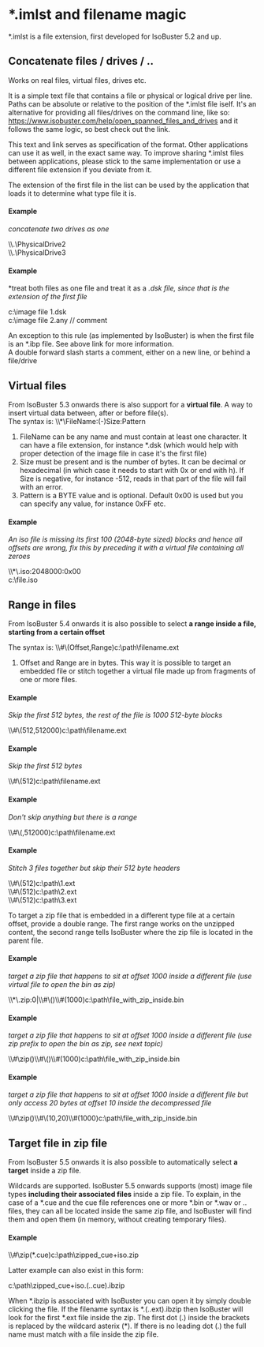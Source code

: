 # *.imlst and filename magic

*.imlst is a file extension, first developed for IsoBuster 5.2 and up.

<h2>Concatenate files / drives / ..</h2>

Works on real files, virtual files, drives etc.

It is a simple text file that contains a file or physical or logical drive per line.  Paths can be absolute or relative to the position of the *.imlst file iself.
It's an alternative for providing all files/drives on the command line, like so: https://www.isobuster.com/help/open_spanned_files_and_drives and it follows the same logic, so best check out the link.

This text and link serves as specification of the format. Other applications can use it as well, in the exact same way.  To improve sharing *.imlst files between applications, please stick to the same implementation or use a different file extension if you deviate from it.

The extension of the first file in the list can be used by the application that loads it to determine what type file it is.

<h4>Example</h4> 

*concatenate two drives as one*

\\\\.\\PhysicalDrive2<br>
\\\\.\\PhysicalDrive3

<h4>Example</h4> 

*treat both files as one file and treat it as a *.dsk file, since that is the extension of the first file*

c:\image file 1.dsk<br>
c:\image file 2.any // comment

An exception to this rule (as implemented by IsoBuster) is when the first file is an *.ibp file.  See above link for more information.
<br>A double forward slash starts a comment, either on a new line, or behind a file/drive

<h2>Virtual files</h2>

From IsoBuster 5.3 onwards there is also support for a **virtual file**.  A way to insert virtual data between, after or before file(s).
<br>The syntax is: \\\\*\\FileName:(-)Size:Pattern
1. FileName can be any name and must contain at least one character.  It can have a file extension, for instance *.dsk (which would help with proper detection of the image file in case it's the first file)
2. Size must be present and is the number of bytes.  It can be decimal or hexadecimal (in which case it needs to start with 0x or end with h).  If Size is negative, for instance -512, reads in that part of the file will fail with an error.
3. Pattern is a BYTE value and is optional.  Default 0x00 is used but you can specify any value, for instance 0xFF etc.

<h4>Example</h4> 

*An iso file is missing its first 100 (2048-byte sized) blocks and hence all offsets are wrong, fix this by preceding it with a virtual file containing all zeroes*

\\\\*\\.iso:2048000:0x00<br>
c:\file.iso

<h2>Range in files</h2>

From IsoBuster 5.4 onwards it is also possible to select **a range inside a file, starting from a certain offset**

The syntax is: \\\\#\\(Offset,Range)c:\\path\\filename.ext
1. Offset and Range are in bytes.  This way it is possible to target an embedded file or stitch together a virtual file made up from fragments of one or more files.

<h4>Example</h4> 

*Skip the first 512 bytes, the rest of the file is 1000 512-byte blocks*

\\\\#\\(512,512000)c:\\path\\filename.ext

<h4>Example</h4> 

*Skip the first 512 bytes*

\\\\#\\(512)c:\\path\\filename.ext

<h4>Example</h4> 

*Don't skip anything but there is a range*

\\\\#\\(,512000)c:\\path\\filename.ext

<h4>Example</h4> 

*Stitch 3 files together but skip their 512 byte headers*

\\\\#\\(512)c:\\path\\1.ext<br>
\\\\#\\(512)c:\\path\\2.ext<br>
\\\\#\\(512)c:\\path\\3.ext

To target a zip file that is embedded in a different type file at a certain offset, provide a double range.
The first range works on the unzipped content, the second range tells IsoBuster where the zip file is located in the parent file.

<h4>Example</h4> 

*target a zip file that happens to sit at offset 1000 inside a different file (use virtual file to open the bin as zip)*

\\\\*\\.zip:0|\\\\#\\()\\\\#(1000)c:\\path\\file_with_zip_inside.bin

<h4>Example</h4> 

*target a zip file that happens to sit at offset 1000 inside a different file (use zip prefix to open the bin as zip, see next topic)*

\\\\#\\zip()\\\\#\\()\\\\#(1000)c:\\path\\file_with_zip_inside.bin

<h4>Example</h4> 

*target a zip file that happens to sit at offset 1000 inside a different file but only access 20 bytes at offset 10 inside the decompressed file*

\\\\#\\zip()\\\\#\\(10,20)\\\\#(1000)c:\\path\\file_with_zip_inside.bin

<h2>Target file in zip file</h2>

From IsoBuster 5.5 onwards it is also possible to automatically select **a target** inside a zip file.

Wildcards are supported.  IsoBuster 5.5 onwards supports (most) image file types **including their associated files** inside a zip file.
To explain, in the case of a *.cue and the cue file references one or more *.bin or *.wav or .. files, they can all be located inside the same zip file,
and IsoBuster will find them and open them (in memory, without creating temporary files).

<h4>Example</h4> 

\\\\#\\zip(*.cue)c:\\path\\zipped_cue+iso.zip

Latter example can also exist in this form:

c:\\path\\zipped_cue+iso.(..cue).ibzip

When *.ibzip is associated with IsoBuster you can open it by simply double clicking the file.  If the filename syntax is *.(..ext).ibzip then IsoBuster will look for the first *.ext file inside the zip.
The first dot (\.) inside the brackets is replaced by the wildcard asterix (\*).  If there is no leading dot (\.) the full name must match with a file inside the zip file.
